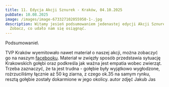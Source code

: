 ```yaml
---
title: 11. Edycja Akcji Sznurek - Kraków, 04.10.2025
pubDate: 10.08.2025
image: /images/image-673327102055950-1-.jpg
description: Witamy jesień podsumowaniem jedenastej edycji Akcji Sznurek!
  Zobacz, co udało nam się osiągnąć.
---
```

Podsumowanie\

TVP Kraków wyemitowało nawet materiał o naszej akcji, można zobaczyć go na naszym [facebooku](https://www.facebook.com/share/v/1BYdkQc44R/). Materiał w zwięzły sposób przedstawia sytuację Krakowskich gołębi oraz podkreśla jak ważna jest empatia wobec zwierząt. Trzeba zaznaczyć, że ta jest trudna - gołębie były wyjątkowo wygłodzone, rożrzuciliśmy łącznie aż 50 kg ziarna, z czego ok.35 na samym rynku, resztą gołębie zostały dokarmione w jego okolicy.
autor zdjęć Jakub Jas
